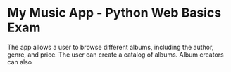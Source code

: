 # My Music App - Python Web Basics Exam
The app allows a user to browse different albums, including the author, genre, and price. The user can create a catalog of albums. Album creators can also 
